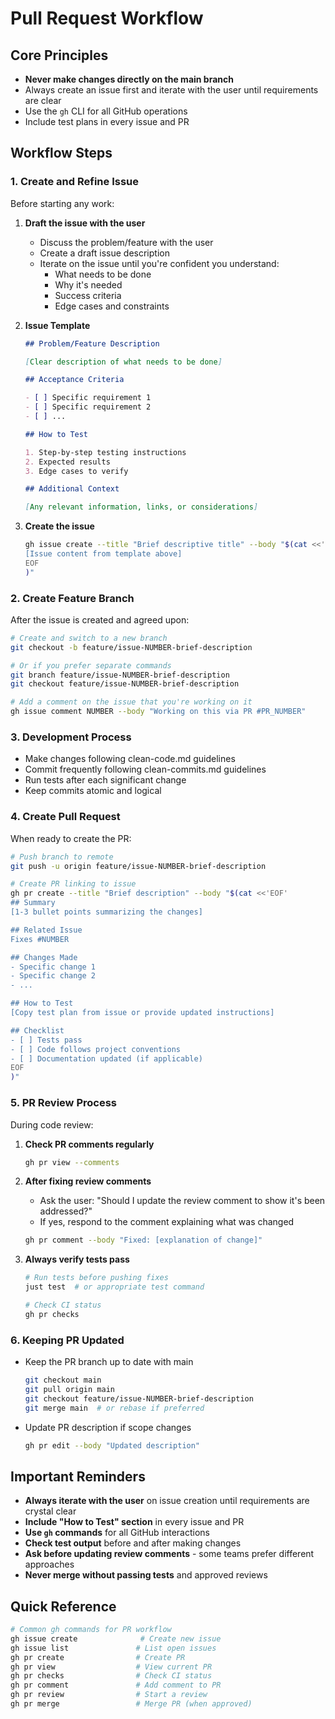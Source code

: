 # Pull Request Workflow

## Core Principles

- **Never make changes directly on the main branch**
- Always create an issue first and iterate with the user until requirements are clear
- Use the `gh` CLI for all GitHub operations
- Include test plans in every issue and PR

## Workflow Steps

### 1. Create and Refine Issue

Before starting any work:

1. **Draft the issue with the user**

   - Discuss the problem/feature with the user
   - Create a draft issue description
   - Iterate on the issue until you're confident you understand:
     - What needs to be done
     - Why it's needed
     - Success criteria
     - Edge cases and constraints

2. **Issue Template**

   ```markdown
   ## Problem/Feature Description

   [Clear description of what needs to be done]

   ## Acceptance Criteria

   - [ ] Specific requirement 1
   - [ ] Specific requirement 2
   - [ ] ...

   ## How to Test

   1. Step-by-step testing instructions
   2. Expected results
   3. Edge cases to verify

   ## Additional Context

   [Any relevant information, links, or considerations]
   ```

3. **Create the issue**
   ```bash
   gh issue create --title "Brief descriptive title" --body "$(cat <<'EOF'
   [Issue content from template above]
   EOF
   )"
   ```

### 2. Create Feature Branch

After the issue is created and agreed upon:

```bash
# Create and switch to a new branch
git checkout -b feature/issue-NUMBER-brief-description

# Or if you prefer separate commands
git branch feature/issue-NUMBER-brief-description
git checkout feature/issue-NUMBER-brief-description

# Add a comment on the issue that you're working on it
gh issue comment NUMBER --body "Working on this via PR #PR_NUMBER"
```

### 3. Development Process

- Make changes following clean-code.md guidelines
- Commit frequently following clean-commits.md guidelines
- Run tests after each significant change
- Keep commits atomic and logical

### 4. Create Pull Request

When ready to create the PR:

```bash
# Push branch to remote
git push -u origin feature/issue-NUMBER-brief-description

# Create PR linking to issue
gh pr create --title "Brief description" --body "$(cat <<'EOF'
## Summary
[1-3 bullet points summarizing the changes]

## Related Issue
Fixes #NUMBER

## Changes Made
- Specific change 1
- Specific change 2
- ...

## How to Test
[Copy test plan from issue or provide updated instructions]

## Checklist
- [ ] Tests pass
- [ ] Code follows project conventions
- [ ] Documentation updated (if applicable)
EOF
)"
```

### 5. PR Review Process

During code review:

1. **Check PR comments regularly**

   ```bash
   gh pr view --comments
   ```

2. **After fixing review comments**

   - Ask the user: "Should I update the review comment to show it's been addressed?"
   - If yes, respond to the comment explaining what was changed

   ```bash
   gh pr comment --body "Fixed: [explanation of change]"
   ```

3. **Always verify tests pass**

   ```bash
   # Run tests before pushing fixes
   just test  # or appropriate test command

   # Check CI status
   gh pr checks
   ```

### 6. Keeping PR Updated

- Keep the PR branch up to date with main

  ```bash
  git checkout main
  git pull origin main
  git checkout feature/issue-NUMBER-brief-description
  git merge main  # or rebase if preferred
  ```

- Update PR description if scope changes
  ```bash
  gh pr edit --body "Updated description"
  ```

## Important Reminders

- **Always iterate with the user** on issue creation until requirements are crystal clear
- **Include "How to Test" section** in every issue and PR
- **Use `gh` commands** for all GitHub interactions
- **Check test output** before and after making changes
- **Ask before updating review comments** - some teams prefer different approaches
- **Never merge without passing tests** and approved reviews

## Quick Reference

```bash
# Common gh commands for PR workflow
gh issue create              # Create new issue
gh issue list               # List open issues
gh pr create                # Create PR
gh pr view                  # View current PR
gh pr checks                # Check CI status
gh pr comment               # Add comment to PR
gh pr review                # Start a review
gh pr merge                 # Merge PR (when approved)
```
